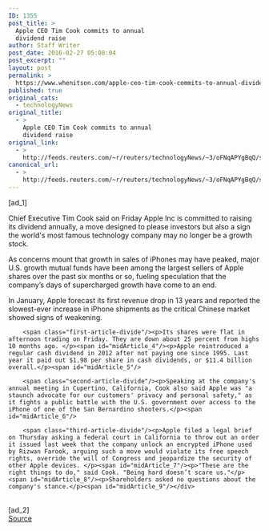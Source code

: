```yaml
---
ID: 1355
post_title: >
  Apple CEO Tim Cook commits to annual
  dividend raise
author: Staff Writer
post_date: 2016-02-27 05:08:04
post_excerpt: ""
layout: post
permalink: >
  https://www.whenitson.com/apple-ceo-tim-cook-commits-to-annual-dividend-raise/
published: true
original_cats:
  - technologyNews
original_title:
  - >
    Apple CEO Tim Cook commits to annual
    dividend raise
original_link:
  - >
    http://feeds.reuters.com/~r/reuters/technologyNews/~3/oFNqAPYgBqQ/story01.htm
canonical_url:
  - >
    http://feeds.reuters.com/~r/reuters/technologyNews/~3/oFNqAPYgBqQ/story01.htm
---
```

 [ad_1]
<br><div id="articleText">
<span id="midArticle_start"/>

<span id="midArticle_0"/><span class="focusParagraph" readability="5"><p><span class="articleLocatio&lt;/span&gt;n">Chief Executive Tim Cook said on Friday Apple Inc is committed to raising its dividend annually, a move designed to please investors but also a sign the world's most famous technology company may no longer be a growth stock. </span></p></span><span id="midArticle_1"/><p>As concerns mount that growth in sales of iPhones may have peaked, major U.S. growth mutual funds have been among the largest sellers of Apple shares over the past six months or so, fueling speculation that the company’s days of supercharged growth have come to an end.</p><span id="midArticle_2"/><p>In January, Apple forecast its first revenue drop in 13 years and reported the slowest-ever increase in iPhone shipments as the critical Chinese market showed signs of weakening.</p><span id="midArticle_3"/>
        
        <span class="first-article-divide"/><p>Its shares were flat in afternoon trading on Friday. They are down about 25 percent from highs 10 months ago. </p><span id="midArticle_4"/><p>Apple reintroduced a regular cash dividend in 2012 after not paying one since 1995. Last year it paid out $1.98 per share in cash dividends, or $11.4 billion overall.</p><span id="midArticle_5"/>
        
        <span class="second-article-divide"/><p>Speaking at the company's annual meeting in Cupertino, California, Cook also said Apple was "a staunch advocate for our customers' privacy and personal safety," as it fights a public battle with the U.S. government over access to the iPhone of one of the San Bernardino shooters.</p><span id="midArticle_6"/>
        
        <span class="third-article-divide"/><p>Apple filed a legal brief on Thursday asking a federal court in California to throw out an order it issued last week that the company unlock an encrypted iPhone used by Rizwan Farook, arguing such a move would violate its free speech rights, override the will of Congress and jeopardize the security of other Apple devices. </p><span id="midArticle_7"/><p>"These are the right things to do," said Cook. "Being hard doesn’t scare us."</p><span id="midArticle_8"/><p>Shareholders asked no questions about the company's stance.</p><span id="midArticle_9"/></div>
<br>[ad_2]
<br><a href="http://feeds.reuters.com/~r/reuters/technologyNews/~3/oFNqAPYgBqQ/story01.htm">Source </a>